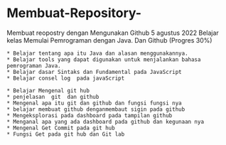 # Membuat-Repository-
Membuat reopostry dengan Mengunakan Github 
5 agustus 2022 
Belajar kelas Memulai Pemrograman dengan Java. Dan Github (Progres 30%)

    * Belajar tentang apa itu Java dan alasan menggunakannya.
    * Belajar tools yang dapat digunakan untuk menjalankan bahasa pemrograman Java.
    * Belajar dasar Sintaks dan Fundamental pada JavaScript 
    * Belajar consel log  pada javaScript 

    * Belajar Mengenal git hub 
    * penjelasan  git  dan github
    * Mengenal apa itu git dan github dan fungsi fungsi nya 
    * belajar membuat github denganmembaut sigin pada github 
    * Mengeksplorasi pada dashboard pada tampilan github 
    * Menganal apa yang ada dashboard pada github dan kegunaan nya  
    * Mengenal Get Commit pada git hub 
    * Fungsi Get pada git hub dan Git lab 
 




  
